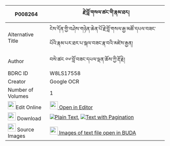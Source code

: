 |P008264|རྗེ་བློ་གསལ་ཚང་གི་རྣམ་ཐར། 
| --- | --- 
|Alternative Title |ངེས་དོན་གྱི་བཤེས་གཉེན་ཆེན་པོ་རྗེ་བློ་གསལ་རྒྱ་མཚོ་དཔལ་བཟང་པོའི་རྣམ་པར་ཐར་པ་སྐལ་བཟང་རྣ་བའི་མཛེས་རྒྱན།
|Author| བསེ་ཚང ༠༦་བློ་བཟང་དཔལ་ལྡན་ཆོས་ཀྱི་རྡོ་རྗེ།
|BDRC ID | W8LS17558
|Creator | Google OCR
|Number of Volumes| 1
|<img width="25" src="https://img.icons8.com/color/25/000000/edit-property.png">Edit Online| [<img width="25" src="https://avatars.githubusercontent.com/u/45091458?s=200&v=4"> Open in Editor](http://editor.openpecha.org/P008264)
|<img width="25" src="https://img.icons8.com/fluent/48/000000/download-2.png"/>  Download | [![](https://img.icons8.com/color/20/000000/txt.png)Plain Text](https://github.com/Openpecha/P008264/releases/download/v1/je_losal_tsang_gi_namtar_plain_P008264.zip), [![](https://img.icons8.com/color/20/000000/txt.png)Text with Pagination](https://github.com/Openpecha/P008264/releases/download/v1/je_losal_tsang_gi_namtar_pages_P008264.zip)
|<img width="25" src="https://img.icons8.com/plasticine/100/000000/pictures-folder.png"/>  Source Images | [<img width="25" src="https://library.bdrc.io/icons/BUDA-small.svg"> Images of text file open in BUDA](https://library.bdrc.io/show/bdr:W8LS17558)